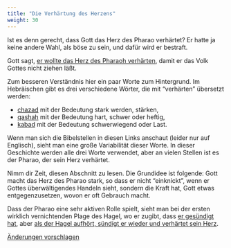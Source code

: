 ```yaml
---
title: "Die Verhärtung des Herzens"
weight: 30
---
```



Ist es denn gerecht, dass Gott das Herz des Pharao verhärtet? Er hatte ja keine andere Wahl, als böse zu sein, und dafür wird er bestraft.

Gott sagt, [er wollte das Herz des Pharaoh verhärten](https://www.bibleserver.com/SLT/2.Mose4%2C21), damit er das Volk Gottes nicht ziehen läßt.

Zum besseren Verständnis hier ein paar Worte zum Hintergrund. Im Hebräischen gibt es drei verschiedene Wörter, die mit “verhärten” übersetzt werden:

- [chazad](https://biblehub.com/hebrew/2388.htm) mit der Bedeutung stark werden, stärken,
- [qashah](https://biblehub.com/hebrew/7185.htm) mit der Bedeutung hart, schwer oder heftig,
- [kabad](https://biblehub.com/hebrew/3513.htm) mit der Bedeutung schwerwiegend oder Last.


Wenn man sich die Bibelstellen in diesen Links anschaut (leider nur auf Englisch), sieht man eine große Variabilität dieser Worte. In dieser Geschichte werden alle drei Worte verwendet, aber an vielen Stellen ist es der Pharao, der sein Herz verhärtet.

Nimm dir Zeit, diesen Abschnitt zu lesen. Die Grundidee ist folgende: Gott macht das Herz des Pharao stark, so dass er nicht “einknickt”, wenn er Gottes überwältigendes Handeln sieht, sondern die Kraft hat, Gott etwas entgegenzusetzen, wovon er oft Gebrauch macht.

Dass der Pharao eine sehr aktiven Rolle spielt, sieht man bei der ersten wirklich vernichtenden Plage des Hagel, wo er zugibt, dass [er gesündigt hat](https://www.bibleserver.com/SLT/2.Mose9%2C27), aber [als der Hagel aufhört, sündigt er wieder und verhärtet sein Herz](https://www.bibleserver.com/SLT/2.Mose9%2C34).




[Änderungen vorschlagen](https://github.com/revelation-today/revelation-today/blob/main/exampleSite/content/docs/bible/exodus/expl/the-hardening-of-pharaohs-heart.de.md)
